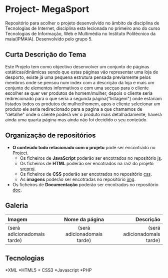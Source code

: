 # Project- MegaSport

Repositório para acolher o projeto desenvolvido no âmbito da disciplina de Tecnologias de Internet, disciplina esta lecionada no primeiro ano do curso Tecnologias de Informação,
Web e Multimédia no Instituto Politécnico da maia(IPMAIA). Desenvolvido pelo grupo 5.

## Curta Descrição do Tema

Este Projeto tem como objectivo desenvolver um conjunto de páginas estáticas/dinâmicas sendo que estas páginas vão representar uma loja de desporto, existe já uma pequena estrutura pensada previamente pelos membros onde se pensou num index com a descrição da loja e mais um conjunto de elementos informativos e com uma secçao para o cliente escolher se quer ver produtos de homem/mulher, depois o cliente seria redirecionado para o que seria a segunda página("listagem") onde estariam listados todos os produtos de mulher/homem, apos o cliente selecionar um produto ele seria redirecionado para a pagina a que chamamos de "detalhe" onde o cliente poderá ver o produto mais detalhadamente, haverá ainda uma quarta página mas ainda não foi decidido o seu conteúdo.

## Organização de repositórios
* **O conteúdo todo relacionado com o projeto** pode ser encontrado no [Project](https://github.com/Joel-Diogo-Marco-TI/Project/tree/master/srcproj).
  * Os ficheiros de **JavaScript** poderão ser encotrados no repositório [js](https://github.com/Joel-Diogo-Marco-TI/Project/tree/master/srcproj/js).
  * Os ficheiros de **HTML** poderão ser encotrados na raiz do projeto [srcproj](https://github.com/Joel-Diogo-Marco-TI/Project/tree/master/srcproj).
  * Os ficheiros de **CSS** poderão ser encotrados no repositório [css](https://github.com/Joel-Diogo-Marco-TI/Project/tree/master/srcproj/css).
  * As **imagens** poderão ser encotradas no repositório [img](https://github.com/Joel-Diogo-Marco-TI/Project/tree/master/srcproj/img).
* Os ficheiros de **Documentação** poderão ser encotrados no repositório [doc](https://github.com/Joel-Diogo-Marco-TI/Project/tree/master/doc).

## Galeria

| Imagem      | Nome da página | Descrição     |
| :---        |    :----:      |          ---: |
| (será adicionadomais tarde) | (será adicionadomais tarde) | (será adicionadomais tarde) |

## Tecnologias
*XML
*HTML5 + CSS3
*Javascript
*PHP

